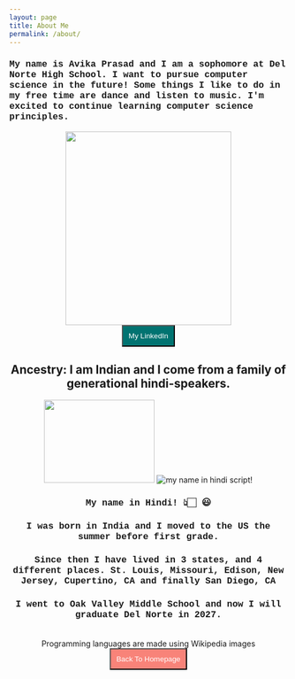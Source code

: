 ```yaml
---
layout: page
title: About Me
permalink: /about/
---
```


<h3 style="font-family: Courier New"> <strong> My name is Avika Prasad and I am a sophomore at Del Norte High School. I want to pursue computer science in the future! Some things I like to do in my free time are dance and listen to music. I'm excited to continue learning computer science principles. </strong> </h3>

<div>
<center>
<img src="{{site.baseurl}}/images/avika.png" width="300" height ="350"/>
<div>
<a href="https://www.linkedin.com/in/avika-prasad-157b332a6/" target="_blank">
<button style="background-color: #017371; color: white; padding: 10px">My LinkedIn</button>
</a>
<br>

<h2> <strong> Ancestry: I am Indian and I come from a family of generational hindi-speakers. </strong> </h2>
<span>
<img src="{{site.baseurl}}/images/indian flag.gif" width="200" height="150"> 
<img src="{{site.baseurl}}/images/avika_in_hindi.png" alt="my name in hindi script!">
<h3 style="font-family: Courier New"> <strong> My name in Hindi!  👆🏻 😃 </strong> </h3>
</span>

<h3 style="font-family: Courier New"> <strong>  I was born in India and I moved to the US the summer before first grade.</strong> </h3>
<h3 style="font-family: Courier New"> <strong> Since then I have lived in 3 states, and 4 different places. St. Louis, Missouri, Edison, New Jersey, Cupertino, CA and finally San Diego, CA</strong> </h3>

<h3 style="font-family: Courier New"> <strong>I went to Oak Valley Middle School and now I will graduate Del Norte in 2027.</strong> </h3>

<br>

<comment>
Programming languages are made using Wikipedia images
</comment>

<br>

<style>
    /* Style looks pretty compact, 
       - grid-container and grid-item are referenced the code 
    */
    .grid-container {
        display: grid;
        grid-template-columns: repeat(auto-fill, minmax(150px, 1fr)); /* Dynamic columns */
        gap: 10px;
        align-items: center;
    }
    .grid-item {
        text-align: center;
    }
    .grid-item img {
        width: 100%;
        height: 100px; /* Fixed height for uniformity */
        object-fit: contain; /* Ensure the image fits within the fixed height */
    }
    .grid-item p {
        margin: 5px 0; /* Add some margin for spacing */
    }

    .image-gallery {
        display: flex;
        flex-wrap: nowrap;
        overflow-x: auto;
        gap: 10px;
        }

    .image-gallery img {
        max-height: 150px;
        object-fit: cover;
        border-radius: 5px;
    }
</style>

<!-- This grid_container class is used by CSS styling and the id is used by JavaScript connection -->
<div class="grid-container" id="grid_container">
    <!-- content will be added here by JavaScript -->
</div>

<script>
    // 1. Make a connection to the HTML container defined in the HTML div
    var container = document.getElementById("grid_container"); // This container connects to the HTML div

    // 2. Define a JavaScript object for our http source and our data rows for the Living in the World grid
    var http_source = "https://upload.wikimedia.org/wikipedia/commons/";
    var living_in_the_world = [
    {"flag": "c/c3/Python-logo-notext.svg", "greeting": "Python", "description": "I've learned"},
    {"flag": "3/38/HTML5_Badge.svg", "greeting": "HTML", "description": "I'm learning"},
    {"flag": "6/62/CSS3_logo.svg", "greeting": "CSS", "description": "I'm learning"},
    {"flag": "9/99/Unofficial_JavaScript_logo_2.svg", "greeting": "JavaScript", "description": "I want to learn"}
];

    // 3a. Consider how to update style count for size of container
    // The grid-template-columns has been defined as dynamic with auto-fill and minmax

    // 3b. Build grid items inside of our container for each row of data
    for (const location of living_in_the_world) {
        // Create a "div" with "class grid-item" for each row
        var gridItem = document.createElement("div");
        gridItem.className = "grid-item";  // This class name connects the gridItem to the CSS style elements
        // Add "img" HTML tag for the flag
        var img = document.createElement("img");
        img.src = http_source + location.flag; // concatenate the source and flag
        img.alt = location.flag + " Flag"; // add alt text for accessibility

        // Add "p" HTML tag for the description
        var description = document.createElement("p");
        description.textContent = location.description; // extract the description

        // Add "p" HTML tag for the greeting
        var greeting = document.createElement("p");
        greeting.textContent = location.greeting;  // extract the greeting

        // Append img and p HTML tags to the grid item DIV
        gridItem.appendChild(img);
        gridItem.appendChild(description);
        gridItem.appendChild(greeting);

        // Append the grid item DIV to the container DIV
        container.appendChild(gridItem);
    }
</script>

<div>
<a href="http://127.0.0.1:4100/avika_2025/">
<button style="background-color: #F88379; color: white; padding: 10px"> Back To Homepage </button> </a>
</div>

<script src="https://utteranc.es/client.js"
        repo="nighthawkcoders/portfolio_2025"
        issue-term="title"
        label="blogpost-comment"
        theme="github-light"
        crossorigin="anonymous"
        async>
</script> 

<!-- Adding Changing Background Color -->
<script>
  let colors = ["#FFFAF0", "#FFFACD", "#E6E6FA", "#F5FFFA"];
  let currentColor = 0;
  setInterval(function() {
    document.body.style.backgroundColor = colors[currentColor];
    currentColor = (currentColor + 1) % colors.length;
  }, 5000); // Change color every 5 seconds
</script>